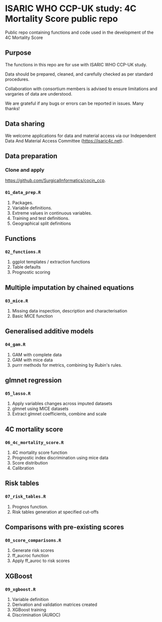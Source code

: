 ISARIC WHO CCP-UK study: 4C Mortality Score public repo
==============

Public repo containing functions and code used in the development of the 4C Mortality Score

## Purpose

The functions in this repo are for use with ISARIC WHO CCP-UK study. 

Data should be prepared, cleaned, and carefully checked as per standard procedures. 

Collaboration with consortium members is advised to ensure limitations and vargaries of data are understood. 

We are grateful if any bugs or errors can be reported in issues. Many thanks!


## Data sharing

We welcome applications for data and material access via our Independent Data And Material Access Committee (https://isaric4c.net).

## Data preparation

### Clone and apply 
https://github.com/SurgicalInformatics/cocin_ccp.

### `01_data_prep.R`

1. Packages.
2. Variable definitions.
3. Extreme values in continuous variables. 
4. Training and test definitions. 
5. Geographical split definitions

## Functions

### `02_functions.R`

1. ggplot templates / extraction functions
2. Table defaults
3. Prognostic scoring

## Multiple imputation by chained equations

### `03_mice.R`

1. Missing data inspection, description and characterisation 
2. Basic MICE function

## Generalised additive models

### `04_gam.R`

1. GAM with complete data
2. GAM with mice data
3. purrr methods for metrics, combining by Rubin's rules. 


## glmnet regression

### `05_lasso.R`

1. Apply variables changes across imputed datasets
2. glmnet using MICE datasets
3. Extract glmnet coefficients, combine and scale

## 4C mortality score

### `06_4c_mortality_score.R`

1. 4C mortality score function
2. Prognostic index discrimination using mice data
3. Score distribution
4. Calibration


## Risk tables

### `07_risk_tables.R`

1. Prognos function.
2. Risk tables generation at specified cut-offs

## Comparisons with pre-existing scores

### `08_score_comparisons.R`

1. Generate risk scores
2. ff_aucroc function
3. Apply ff_auroc to risk scores


## XGBoost

### `09_xgboost.R`

1. Variable definition
2. Derivation and validation matrices created
3. XGBoost training
4. Discrimination (AUROC)
